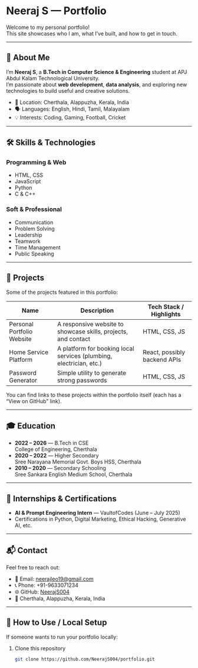 # Neeraj S — Portfolio

Welcome to my personal portfolio!  
This site showcases who I am, what I’ve built, and how to get in touch.

---

## 🚀 About Me

I’m **Neeraj S**, a **B.Tech in Computer Science & Engineering** student at APJ Abdul Kalam Technological University.  
I’m passionate about **web development**, **data analysis**, and exploring new technologies to build useful and creative solutions.

- 📍 Location: Cherthala, Alappuzha, Kerala, India  
- 🗣️ Languages: English, Hindi, Tamil, Malayalam  
- 💡 Interests: Coding, Gaming, Football, Cricket  

---

## 🛠️ Skills & Technologies

### Programming & Web

- HTML, CSS  
- JavaScript  
- Python  
- C & C++  

### Soft & Professional

- Communication  
- Problem Solving  
- Leadership  
- Teamwork  
- Time Management  
- Public Speaking  

---

## 📁 Projects

Some of the projects featured in this portfolio:

| Name | Description | Tech Stack / Highlights |
|------|-------------|--------------------------|
| Personal Portfolio Website | A responsive website to showcase skills, projects, and contact | HTML, CSS, JS |
| Home Service Platform | A platform for booking local services (plumbing, electrician, etc.) | React, possibly backend APIs |
| Password Generator | Simple utility to generate strong passwords | HTML, CSS, JS |

You can find links to these projects within the portfolio itself (each has a “View on GitHub” link).

---

## 🎓 Education

- **2022 – 2026** — B.Tech in CSE  
  College of Engineering, Cherthala  
- **2020 – 2022** — Higher Secondary  
  Sree Narayana Memorial Govt. Boys HSS, Cherthala  
- **2010 – 2020** — Secondary Schooling  
  Sree Sankara English Medium School, Cherthala  

---

## 📜 Internships & Certifications

- **AI & Prompt Engineering Intern** — VaultofCodes (June – July 2025)  
- Certifications in Python, Digital Marketing, Ethical Hacking, Generative AI, etc.

---

## 📬 Contact

Feel free to reach out:

- 📧 Email: neerajleo19@gmail.com  
- 📞 Phone: +91-9633071234  
- 🌐 GitHub: [NeerajS004](https://github.com/NeerajS004)  
- 📍 Cherthala, Alappuzha, Kerala, India  

---

## 📂 How to Use / Local Setup

If someone wants to run your portfolio locally:

1. Clone this repository  
   ```bash
   git clone https://github.com/NeerajS004/portfolio.git
